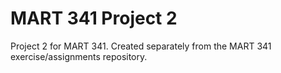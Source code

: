 # MART 341 Project 2
 Project 2 for MART 341. Created separately from the MART 341 exercise/assignments repository.
